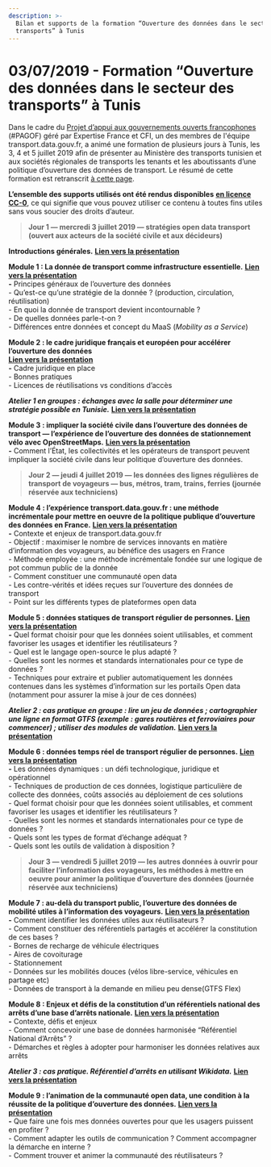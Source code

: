 ```yaml
---
description: >-
  Bilan et supports de la formation “Ouverture des données dans le secteur des
  transports” à Tunis
---
```


# 03/07/2019 - Formation “Ouverture des données dans le secteur des transports” à Tunis

Dans le cadre du [Projet d’appui aux gouvernements ouverts francophones ](https://www.expertisefrance.fr/education-et-insertion-socio-professionnelle?p\_p\_id=101\&p\_p\_lifecycle=0\&p\_p\_state=maximized\&p\_p\_mode=view&\_101\_struts\_action=%2Fasset\_publisher%2Fview\_content&\_101\_assetEntryId=706420&\_101\_type=content&\_101\_urlTitle=projet-d-appui-aux-gouvernements-ouverts-francophones\&inheritRedirect=false)(#PAGOF) géré par Expertise France et CFI, un des membres de l'équipe transport.data.gouv.fr, a animé une formation de plusieurs jours à Tunis, les 3, 4 et 5 juillet 2019 afin de présenter au Ministère des transports tunisien et aux sociétés régionales de transports les tenants et les aboutissants d’une politique d’ouverture des données de transport. Le résumé de cette formation est retranscrit [à cette page](https://medium.com/@ishanbjw/rendre-les-d%C3%A9placements-des-tunisiens-plus-facile-gr%C3%A2ce-%C3%A0-louverture-des-donn%C3%A9es-de-transport-68b14ac9d8e2).&#x20;

**L’ensemble des supports utilisés ont été rendus disponibles** [**en licence CC-0**](https://creativecommons.org/publicdomain/zero/1.0/deed.fr), ce qui signifie que vous pouvez utiliser ce contenu à toutes fins utiles sans vous soucier des droits d’auteur.

> **Jour 1 — mercredi 3 juillet 2019 — stratégies open data transport (ouvert aux acteurs de la société civile et aux décideurs)**

**Introductions générales.** [**Lien vers la présentation**](https://docs.google.com/presentation/d/1W3T74kkbJwAraBgl2mJoaOUdIA\_jgnei3JocnLO8oMU/edit?usp=sharing)

**Module 1 : La donnée de transport comme infrastructure essentielle.** [**Lien vers la présentation**](https://docs.google.com/presentation/d/1oisfy8QOFLTT3aJhwCN-twP9pIHGN04CPy0-ZFlCppI/edit?usp=sharing)\
**-** Principes généraux de l’ouverture des données\
\- Qu’est-ce qu’une stratégie de la donnée ? (production, circulation, réutilisation)\
\- En quoi la donnée de transport devient incontournable ?\
\- De quelles données parle-t-on ?\
\- Différences entre données et concept du MaaS (_Mobility as a Service_)

**Module 2 : le cadre juridique français et européen pour accélérer l’ouverture des données**\
[**Lien vers la présentation**](https://docs.google.com/presentation/d/1DGFhZwRVQRd477zxOUQSVtmoGfp-JAzpKinh05b08mw/edit?usp=sharing)\
**-** Cadre juridique en place\
\- Bonnes pratiques\
\- Licences de réutilisations vs conditions d’accès

_**Atelier 1 en groupes : échanges avec la salle pour déterminer une stratégie possible en Tunisie.**_ [**Lien vers la présentation**](https://docs.google.com/presentation/d/1U0O\_Oi7PkACY1TPKxFftbP9JgLEdSbPGm4DQ9yx5cP4/edit?usp=sharing)

**Module 3 : impliquer la société civile dans l’ouverture des données de transport — l’expérience de l’ouverture des données de stationnement vélo avec OpenStreetMaps.** [**Lien vers la présentation**](https://docs.google.com/presentation/d/1hT8Aw4yE80KyTcM4HwJB-8VoDxw9abUfFkVFw9YwT9M/edit?usp=sharing)\
**-** Comment l’État, les collectivités et les opérateurs de transport peuvent impliquer la société civile dans leur politique d’ouverture des données.

> **Jour 2 — jeudi 4 juillet 2019 — les données des lignes régulières de transport de voyageurs — bus, métros, tram, trains, ferries (journée réservée aux techniciens)**

**Module 4 : l’expérience transport.data.gouv.fr : une méthode incrémentale pour mettre en oeuvre de la politique publique d’ouverture des données en France.** [**Lien vers la présentation**](https://docs.google.com/presentation/d/1p5zM6bu7EScthxbi7GiGMfqa\_0KiM\_-0HV899bLXpVo/edit?usp=sharing)\
**-** Contexte et enjeux de transport.data.gouv.fr\
\- Objectif : maximiser le nombre de services innovants en matière d’information des voyageurs, au bénéfice des usagers en France\
\- Méthode employée : une méthode incrémentale fondée sur une logique de pot commun public de la donnée\
\- Comment constituer une communauté open data\
\- Les contre-vérités et idées reçues sur l’ouverture des données de transport\
\- Point sur les différents types de plateformes open data

**Module 5 : données statiques de transport régulier de personnes.** [**Lien vers la présentation**](https://docs.google.com/presentation/d/1BbbbEkwhFA18NIRIzI3OBOlHlBdZu2N\_lUazhwanjOs/edit?usp=sharing)\
_**-**_ Quel format choisir pour que les données soient utilisables, et comment favoriser les usages et identifier les réutilisateurs ?\
\- Quel est le langage open-source le plus adapté ?\
\- Quelles sont les normes et standards internationales pour ce type de données ?\
\- Techniques pour extraire et publier automatiquement les données contenues dans les systèmes d’information sur les portails Open data (notamment pour assurer la mise à jour de ces données)

_**Atelier 2 : cas pratique en groupe : lire un jeu de données ; cartographier une ligne en format GTFS (exemple : gares routières et ferroviaires pour commencer) ; utiliser des modules de validation.**_ [**Lien vers la présentation**](https://docs.google.com/presentation/d/1FwPPMJohmKxew-m-la-YQzkqvJCkGtT\_9o3B2ShUlPQ/edit?usp=sharing)

**Module 6 : données temps réel de transport régulier de personnes.** [**Lien vers la présentation**](https://docs.google.com/presentation/d/1K6ssN1\_6a\_w630-z5yzr04wNmntXx9lX1HOOxi0Exjc/edit?usp=sharing)\
**-** Les données dynamiques : un défi technologique, juridique et opérationnel\
\- Techniques de production de ces données, logistique particulière de collecte des données, coûts associés au déploiement de ces solutions\
\- Quel format choisir pour que les données soient utilisables, et comment favoriser les usages et identifier les réutilisateurs ?\
\- Quelles sont les normes et standards internationales pour ce type de données ?\
\- Quels sont les types de format d’échange adéquat ?\
\- Quels sont les outils de validation à disposition ?

> **Jour 3 — vendredi 5 juillet 2019 — les autres données à ouvrir pour faciliter l’information des voyageurs, les méthodes à mettre en oeuvre pour animer la politique d’ouverture des données (journée réservée aux techniciens)**

**Module 7 : au-delà du transport public, l’ouverture des données de mobilité utiles à l’information des voyageurs.** [**Lien vers la présentation**](https://docs.google.com/presentation/d/1tmNxIvivBopyKj23JPCFd1-AGAAIqR5k3pEbQPoHkqo/edit?usp=sharing)\
**-** Comment identifier les données utiles aux réutilisateurs ?\
\- Comment constituer des référentiels partagés et accélérer la constitution de ces bases ?\
\- Bornes de recharge de véhicule électriques\
\- Aires de covoiturage\
\- Stationnement\
\- Données sur les mobilités douces (vélos libre-service, véhicules en partage etc)\
\- Données de transport à la demande en milieu peu dense(GTFS Flex)

**Module 8 : Enjeux et défis de la constitution d’un référentiels national des arrêts d’une base d’arrêts nationale.** [**Lien vers la présentation**](https://docs.google.com/presentation/d/16cUE6MCGsBHBNayD34r-6y1vRaLx1-pgnZyj57ComV4/edit?usp=sharing)\
**-** Contexte, défis et enjeux\
\- Comment concevoir une base de données harmonisée “Référentiel National d’Arrêts” ?\
\- Démarches et règles à adopter pour harmoniser les données relatives aux arrêts

_**Atelier 3 : cas pratique. Référentiel d’arrêts en utilisant Wikidata.**_ [**Lien vers la présentation**](https://docs.google.com/presentation/d/1fuJAVKleAdB0T-vAEOILO6nYBvv3JH\_QYxcTT0rhqfc/edit?usp=sharing)

**Module 9 : l’animation de la communauté open data, une condition à la réussite de la politique d’ouverture des données.** [**Lien vers la présentation**](https://docs.google.com/presentation/d/1oY-Upg8dzNFZzMVAMJtZ2Wzs\_vEgJFPp0cJb941uMSs/edit?usp=sharing)\
**-** Que faire une fois mes données ouvertes pour que les usagers puissent en profiter ?\
\- Comment adapter les outils de communication ? Comment accompagner la démarche en interne ?\
\- Comment trouver et animer la communauté des réutilisateurs ?
